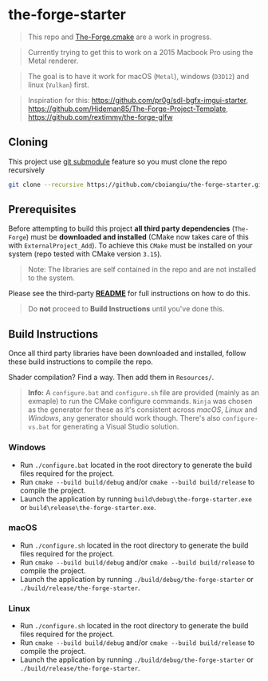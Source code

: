 # the-forge-starter

> This repo and [The-Forge.cmake](https://github.com/cboiangiu/The-Forge.cmake) are a work in progress.

> Currently trying to get this to work on a 2015 Macbook Pro using the Metal renderer.

> The goal is to have it work for macOS (`Metal`), windows (`D3D12`) and linux (`Vulkan`) first.

> Inspiration for this: https://github.com/pr0g/sdl-bgfx-imgui-starter, https://github.com/Hideman85/The-Forge-Project-Template, https://github.com/rextimmy/the-forge-glfw

## Cloning

This project use [git submodule](https://git-scm.com/book/en/v2/Git-Tools-Submodules) feature so you must clone the repo recursively
```bash
git clone --recursive https://github.com/cboiangiu/the-forge-starter.git the-forge-starter
```

## Prerequisites

Before attempting to build this project __all third party dependencies__ (`The-Forge`) must be __downloaded and installed__ (CMake now takes care of this with `ExternalProject_Add`). To achieve this `CMake` must be installed on your system (repo tested with CMake version `3.15`).

> Note: The libraries are self contained in the repo and are not installed to the system.

Please see the third-party [__README__](third-party/README.md) for full instructions on how to do this.

> Do __not__ proceed to __Build Instructions__ until you've done this.

## Build Instructions

Once all third party libraries have been downloaded and installed, follow these build instructions to compile the repo.

Shader compilation? Find a way. Then add them in `Resources/`.

> __Info:__ A `configure.bat` and `configure.sh` file are provided (mainly as an exmaple) to run the CMake configure commands. `Ninja` was chosen as the generator for these as it's consistent across _macOS_, _Linux_ and _Windows_, any generator should work though. There's also `configure-vs.bat` for generating a Visual Studio solution.

### Windows

- Run `./configure.bat` located in the root directory to generate the build files required for the project.
- Run `cmake --build build/debug` and/or `cmake --build build/release` to compile the project.
- Launch the application by running `build\debug\the-forge-starter.exe` or `build\release\the-forge-starter.exe`.

### macOS

- Run `./configure.sh` located in the root directory to generate the build files required for the project.
- Run `cmake --build build/debug` and/or `cmake --build build/release` to compile the project.
- Launch the application by running `./build/debug/the-forge-starter` or `./build/release/the-forge-starter`.

### Linux

- Run `./configure.sh` located in the root directory to generate the build files required for the project.
- Run `cmake --build build/debug` and/or `cmake --build build/release` to compile the project.
- Launch the application by running `./build/debug/the-forge-starter` or `./build/release/the-forge-starter`.
